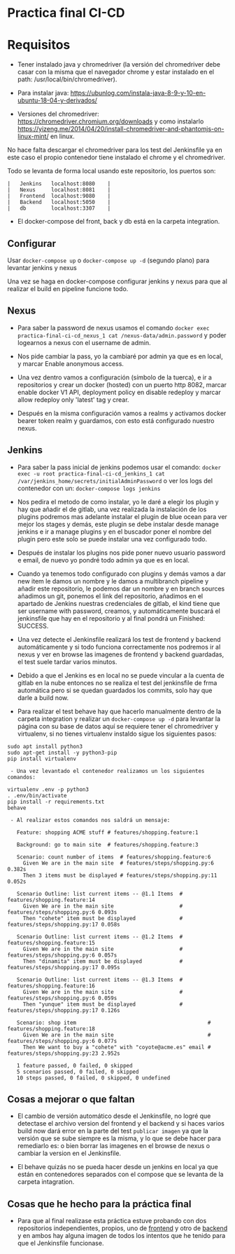 # Practica final CI-CD

# Requisitos

- Tener instalado java y chromedriver (la versión del chromedriver debe casar con la misma que el navegador chrome y estar instalado en el path: /usr/local/bin/chromedriver).

 - Para instalar java: https://ubunlog.com/instala-java-8-9-y-10-en-ubuntu-18-04-y-derivados/

 - Versiones del chromedriver: https://chromedriver.chromium.org/downloads y como instalarlo https://yizeng.me/2014/04/20/install-chromedriver-and-phantomjs-on-linux-mint/ en linux.

 No hace falta descargar el chromedriver para los test del Jenkinsfile ya en este caso el propio contenedor tiene instalado el chrome y el chromedriver.

 Todo se levanta de forma local usando este repositorio, los puertos son:

 ```
 |   Jenkins   localhost:8080    |
 |   Nexus     localhost:8081    |
 |   Frontend  localhost:9080    |
 |   Backend   localhost:5050    |
 |   db        localhost:3307    |
 ```

 - El docker-compose del front, back y db está en la carpeta integration.


## Configurar

 Usar `docker-compose up` o `docker-compose up -d` (segundo plano) para levantar jenkins y nexus

 Una vez se haga en docker-compose configurar jenkins y nexus para que al realizar el build en pipeline funcione todo.

## Nexus

  - Para saber la password de nexus usamos el comando `docker exec practica-final-ci-cd_nexus_1 cat /nexus-data/admin.password` y poder logearnos a nexus con el username de admin.

  - Nos pide cambiar la pass, yo la cambiaré por admin ya que es en local, y marcar Enable anonymous access.

  - Una vez dentro vamos a configuración (símbolo de la tuerca), e ir a repositorios y crear un docker (hosted) con un puerto http 8082, marcar enable docker V1 API, deployment policy en disable redeploy y marcar allow redeploy only 'latest' tag y crear.

  - Después en la misma configuración vamos a realms y activamos docker bearer token realm y guardamos, con esto está configurado nuestro nexus.

## Jenkins

  - Para saber la pass inicial de jenkins podemos usar el comando: `docker exec -u root practica-final-ci-cd_jenkins_1 cat /var/jenkins_home/secrets/initialAdminPassword` o ver los logs del contenedor con un: `docker-compose logs jenkins`

  - Nos pedira el metodo de como instalar, yo le daré a elegir los plugin y hay que añadir el de gitlab, una vez realizada la instalación de los plugins podremos mas adelante instalar el plugin de blue ocean para ver mejor los stages y demás, este plugin se debe instalar desde manage jenkins e ir a manage plugins y en el buscador poner el nombre del plugin pero este solo se puede instalar una vez configurado todo.

  - Después de instalar los plugins nos pide poner nuevo usuario password e email, de nuevo yo pondré todo admin ya que es en local.

  - Cuando ya tenemos todo configurado con plugins y demás vamos a dar new item le damos un nombre y le damos a multibranch pipeline y añadir este repositorio, le podemos dar un nombre y en  branch sources añadimos un git, ponemos el link del repositorio, añadimos en el apartado de Jenkins nuestras credenciales de gitlab, el kind tiene que ser username with password, creamos, y automáticamente buscará el jenkinsfile que hay en el repositorio y al final pondrá un Finished: SUCCESS.

  - Una vez detecte el Jenkinsfile realizará los test de frontend y backend automáticamente y si todo funciona correctamente nos podremos ir al nexus y ver en browse las imagenes de frontend y backend guardadas, el test suele tardar varios minutos.

  - Debido a que el Jenkins es en local no se puede vincular a la cuenta de gitlab en la nube entonces no se realiza el test del jenkinsfile de frma automática pero si se quedan guardados los commits, solo hay que darle a build now.


  - Para realizar el test behave hay que hacerlo manualmente dentro de la carpeta integration y realizar un `docker-compose up -d` para levantar la página con su base de datos aquí se requiere tener el chromedriver y virtualenv, si no tienes virtualenv instaldo sigue los siguientes pasos:

  ```
  sudo apt install python3
  sudo apt-get install -y python3-pip
  pip install virtualenv
  ```

     - Una vez levantado el contenedor realizamos un los siguientes comandos:

  ```
  virtualenv .env -p python3
  . .env/bin/activate
  pip install -r requirements.txt
  behave
  ```
     - Al realizar estos comandos nos saldrá un mensaje:

  ```
     Feature: shopping ACME stuff # features/shopping.feature:1

     Background: go to main site  # features/shopping.feature:3

     Scenario: count number of items  # features/shopping.feature:6
       Given We are in the main site  # features/steps/shopping.py:6 0.382s
       Then 3 items must be displayed # features/steps/shopping.py:11 0.052s

     Scenario Outline: list current items -- @1.1 Items  # features/shopping.feature:14
       Given We are in the main site                     # features/steps/shopping.py:6 0.093s
       Then "cohete" item must be displayed              # features/steps/shopping.py:17 0.058s

     Scenario Outline: list current items -- @1.2 Items  # features/shopping.feature:15
       Given We are in the main site                     # features/steps/shopping.py:6 0.057s
       Then "dinamita" item must be displayed            # features/steps/shopping.py:17 0.095s

     Scenario Outline: list current items -- @1.3 Items  # features/shopping.feature:16
       Given We are in the main site                     # features/steps/shopping.py:6 0.059s
       Then "yunque" item must be displayed              # features/steps/shopping.py:17 0.126s

     Scenario: shop item                                          # features/shopping.feature:18
       Given We are in the main site                              # features/steps/shopping.py:6 0.077s
       Then We want to buy a "cohete" with "coyote@acme.es" email # features/steps/shopping.py:23 2.952s

     1 feature passed, 0 failed, 0 skipped
     5 scenarios passed, 0 failed, 0 skipped
     10 steps passed, 0 failed, 0 skipped, 0 undefined
  ```

## Cosas a mejorar o que faltan

  - El cambio de versión automático desde el Jenkinsfile, no logré que detectase el archivo version del frontend y el backend y si haces varios build now dará error en la parte del test `publicar imagen` ya que la versión que se sube siempre es la misma, y lo que se debe hacer para remediarlo es: o bien borrar las imagenes en el browse de nexus o cambiar la version en el Jenkinsfile.

  - El behave quizás no se pueda hacer desde un jenkins en local ya que están en contenedores separados con el compose que se levanta de la carpeta intagration.


## Cosas que he hecho para la práctica final

   - Para que al final realizase esta práctica estuve probando con dos repositorios independientes, propios, uno de [frontend](https://gitkc.cloud/Mike/prueba-jenkins-frontend-local) y otro de [backend](https://gitkc.cloud/Mike/prueba-jenkins-backend-local) y en ambos hay alguna imagen de todos los intentos que he tenido para que el Jenkinsfile funcionase.
   
